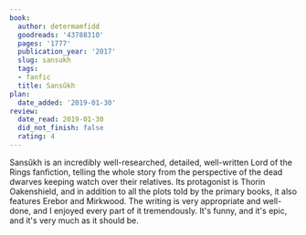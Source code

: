 ```yaml
---
book:
  author: determamfidd
  goodreads: '43788310'
  pages: '1777'
  publication_year: '2017'
  slug: sansukh
  tags:
  - fanfic
  title: Sansûkh
plan:
  date_added: '2019-01-30'
review:
  date_read: 2019-01-30
  did_not_finish: false
  rating: 4
---
```


Sansûkh is an incredibly well-researched, detailed, well-written Lord of the Rings fanfiction, telling the whole story from the perspective of the dead dwarves keeping watch over their relatives. Its protagonist is Thorin Oakenshield, and in addition to all the plots told by the primary books, it also features Erebor and Mirkwood. The writing is very appropriate and well-done, and I enjoyed every part of it tremendously. It's funny, and it's epic, and it's very much as it should be.
